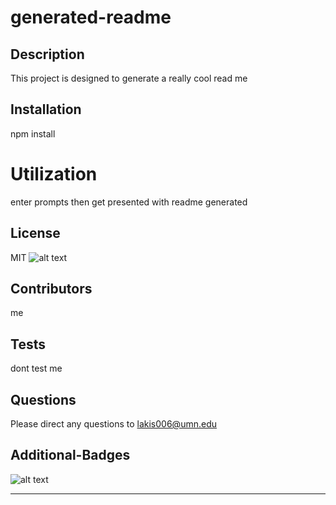 

  # generated-readme

  ## Description
  This project is designed to generate a really cool read me
   
  ## Installation
  npm install 

  # Utilization
  enter prompts then get presented with readme generated 

  ## License
  MIT
  ![alt text](https://img.shields.io/github/license/undefined/generated-readme.svg "License")

  ## Contributors
  me 

  ## Tests
  dont test me 

  ## Questions
  Please direct any questions to lakis006@umn.edu
 

  ## Additional-Badges 
  ![alt text](https://img.shields.io/github/license/undefined/generated-readme.svg "Top Language Used")

  ---

  